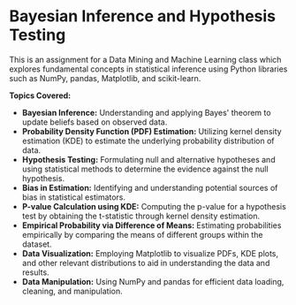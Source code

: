 # Bayesian Inference and Hypothesis Testing

This is an assignment for a Data Mining and Machine Learning class which explores fundamental concepts in statistical inference using Python libraries such as NumPy, pandas, Matplotlib, and scikit-learn.

**Topics Covered:**

* **Bayesian Inference:** Understanding and applying Bayes' theorem to update beliefs based on observed data.
* **Probability Density Function (PDF) Estimation:** Utilizing kernel density estimation (KDE) to estimate the underlying probability distribution of data.
* **Hypothesis Testing:** Formulating null and alternative hypotheses and using statistical methods to determine the evidence against the null hypothesis.
* **Bias in Estimation:** Identifying and understanding potential sources of bias in statistical estimators.
* **P-value Calculation using KDE:** Computing the p-value for a hypothesis test by obtaining the t-statistic through kernel density estimation.
* **Empirical Probability via Difference of Means:** Estimating probabilities empirically by comparing the means of different groups within the dataset.
* **Data Visualization:** Employing Matplotlib to visualize PDFs, KDE plots, and other relevant distributions to aid in understanding the data and results.
* **Data Manipulation:** Using NumPy and pandas for efficient data loading, cleaning, and manipulation.
